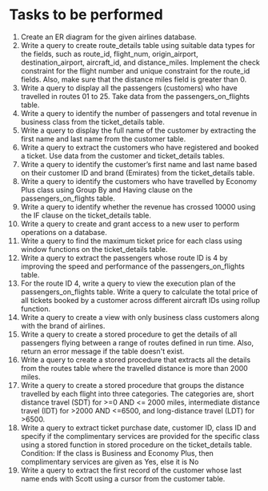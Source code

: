 # Tasks to be performed
1. Create an ER diagram for the given airlines database.
2. Write a query to create route_details table using suitable data types for the fields, such as route_id, flight_num, origin_airport, destination_airport, aircraft_id, and distance_miles. Implement the check constraint for the flight number and unique constraint for the route_id fields. Also, make sure that the distance miles field is greater than 0.
3. Write a query to display all the passengers (customers) who have travelled in routes 01 to 25. Take data  from the passengers_on_flights table.
4. Write a query to identify the number of passengers and total revenue in business class from the ticket_details table.
5. Write a query to display the full name of the customer by extracting the first name and last name from the customer table.
6. Write a query to extract the customers who have registered and booked a ticket. Use data from the customer and ticket_details tables.
7. Write a query to identify the customer’s first name and last name based on their customer ID and brand (Emirates) from the ticket_details table.
8. Write a query to identify the customers who have travelled by Economy Plus class using Group By and Having clause on the passengers_on_flights table.
9. Write a query to identify whether the revenue has crossed 10000 using the IF clause on the ticket_details table.
10. Write a query to create and grant access to a new user to perform operations on a database.
11. Write a query to find the maximum ticket price for each class using window functions on the ticket_details table.
12. Write a query to extract the passengers whose route ID is 4 by improving the speed and performance of the passengers_on_flights table.
13. For the route ID 4, write a query to view the execution plan of the passengers_on_flights table.
Write a query to calculate the total price of all tickets booked by a customer across different aircraft IDs using rollup function.
14. Write a query to create a view with only business class customers along with the brand of airlines.
15. Write a query to create a stored procedure to get the details of all passengers flying between a range of routes defined in run time. Also, return an error message if the table doesn't exist.
16. Write a query to create a stored procedure that extracts all the details from the routes table where the travelled distance is more than 2000 miles.
17. Write a query to create a stored procedure that groups the distance travelled by each flight into three categories. The categories are, short distance travel (SDT) for >=0 AND <= 2000 miles, intermediate distance travel (IDT) for >2000 AND <=6500, and long-distance travel (LDT) for >6500.
18. Write a query to extract ticket purchase date, customer ID, class ID and specify if the complimentary services are provided for the specific class using a stored function in stored procedure on the ticket_details table.
Condition: If the class is Business and Economy Plus, then complimentary services are given as Yes, else it is No
19. Write a query to extract the first record of the customer whose last name ends with Scott using a cursor from the customer table.
